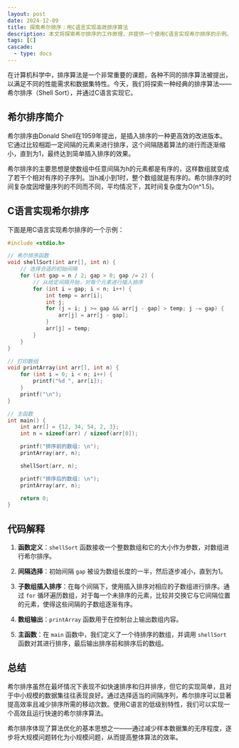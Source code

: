 ```yaml
---
layout: post
date: 2024-12-09
title: 探索希尔排序：用C语言实现高效排序算法
description: 本文将探索希尔排序的工作原理，并提供一个使用C语言实现希尔排序的示例。
tags: [C]
cascade:
  - type: docs
---
```


在计算机科学中，排序算法是一个非常重要的课题，各种不同的排序算法被提出，以满足不同的性能需求和数据集特性。今天，我们将探索一种经典的排序算法——希尔排序（Shell Sort），并通过C语言实现它。

## 希尔排序简介

希尔排序由Donald Shell在1959年提出，是插入排序的一种更高效的改进版本。它通过比较相距一定间隔的元素来进行排序，这个间隔随着算法的进行而逐渐缩小，直到为1，最终达到简单插入排序的效果。

希尔排序的主要思想是使数组中任意间隔为h的元素都是有序的，这样数组就变成了若干个相对有序的子序列。当h减小到1时，整个数组就是有序的。希尔排序的时间复杂度因增量序列的不同而不同，平均情况下，其时间复杂度为O(n^1.5)。

## C语言实现希尔排序

下面是用C语言实现希尔排序的一个示例：

```c
#include <stdio.h>

// 希尔排序函数
void shellSort(int arr[], int n) {
    // 选择合适的初始间隔
    for (int gap = n / 2; gap > 0; gap /= 2) {
        // 从给定间隔开始，对每个元素进行插入排序
        for (int i = gap; i < n; i++) {
            int temp = arr[i];
            int j;
            for (j = i; j >= gap && arr[j - gap] > temp; j -= gap) {
                arr[j] = arr[j - gap];
            }
            arr[j] = temp;
        }
    }
}

// 打印数组
void printArray(int arr[], int n) {
    for (int i = 0; i < n; i++) {
        printf("%d ", arr[i]);
    }
    printf("\n");
}

// 主函数
int main() {
    int arr[] = {12, 34, 54, 2, 3};
    int n = sizeof(arr) / sizeof(arr[0]);

    printf("排序前的数组: \n");
    printArray(arr, n);

    shellSort(arr, n);

    printf("排序后的数组: \n");
    printArray(arr, n);

    return 0;
}
```

## 代码解释

1. **函数定义**：`shellSort` 函数接收一个整数数组和它的大小作为参数，对数组进行希尔排序。

2. **间隔选择**：初始间隔 `gap` 被设为数组长度的一半，然后逐步减小，直到为1。

3. **子数组插入排序**：在每个间隔下，使用插入排序对相应的子数组进行排序。通过 `for` 循环遍历数组，对于每一个未排序的元素，比较并交换它与它间隔位置的元素，使得这些间隔的子数组逐渐有序。

4. **数组输出**：`printArray` 函数用于在控制台上输出数组内容。

5. **主函数**：在 `main` 函数中，我们定义了一个待排序的数组，并调用 `shellSort` 函数对其进行排序，最后输出排序前和排序后的数组。

## 总结

希尔排序虽然在最坏情况下表现不如快速排序和归并排序，但它的实现简单，且对于中小规模的数据集往往表现良好。通过选择适当的间隔序列，希尔排序可以显著提高效率且减少排序所需的移动次数。使用C语言的低级别特性，我们可以实现一个高效且运行快速的希尔排序算法。

希尔排序体现了算法优化的基本思想之一——通过减少样本数据集的无序程度，逐步将大规模问题转化为小规模问题，从而提高整体算法的效率。